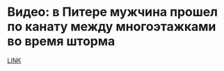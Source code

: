 # Видео: в Питере мужчина прошел по канату между многоэтажками во время шторма 



[LINK](https://varlamov.ru/3107299.html)